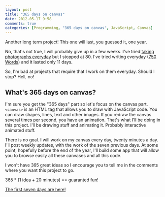 ```yaml
---
layout: post
title: "365 days on canvas"
date: 2012-05-17 9:58
comments: true
categories: [Programming, "365 days on canvas", JavaScript, Canvas]
---
```


Another long term project! This one will last, you guessed it, one year. 

No, that's not true, I will probably give up in a few weeks.
I've tried [taking photographs everyday](http://365phonephotographs.tumblr.com)
 but I stopped at 80.
I've tried writing everyday ([750 Words](http://750words.com/)) 
and it lasted only 11 days.

So, I'm bad at projects that require that I work on them everyday.
Should I stop? Hell, no!

What's 365 days on canvas?
--------------------------

I'm sure you get the "365 days" part so let's focus on the canvas part.
`<canvas>` is an HTML tag that allows you to draw with JavaScript code.
You can draw shapes, lines, text and other images. If you redraw the 
canvas several times per second, you have an animation. That's what I'll 
be doing in this project. I'll be drawing stuff and animating it.
Probably interactive animated stuff. 

There is no goal. I will work on my canvas every day, twenty minutes a day.
I'll post weekly updates, with the work of the seven previous days.
At some point, hopefully before the end of the year, I'll build some app
that will allow you to browse easily all these canvases and all this code.

I won't have 365 great ideas so I encourage you to tell me in the comments
where you want this project to go. 

365 * (1 idea + 20 minutes) == guaranted fun!

[The first seven days are here!](/2012/05/365-days-on-canvas-days-1-to-7/)
